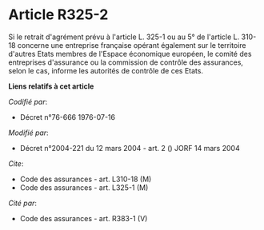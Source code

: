 # Article R325-2

Si le retrait d'agrément prévu à l'article L. 325-1 ou au 5° de l'article L. 310-18 concerne une entreprise française opérant
également sur le territoire d'autres Etats membres de l'Espace économique européen, le comité des entreprises d'assurance ou
la commission de contrôle des assurances, selon le cas, informe les autorités de contrôle de ces Etats.

**Liens relatifs à cet article**

_Codifié par_:

  - Décret n°76-666 1976-07-16

_Modifié par_:

  - Décret n°2004-221 du 12 mars 2004 - art. 2 () JORF 14 mars 2004

_Cite_:

  - Code des assurances - art. L310-18 (M)
  - Code des assurances - art. L325-1 (M)

_Cité par_:

  - Code des assurances - art. R383-1 (V)
